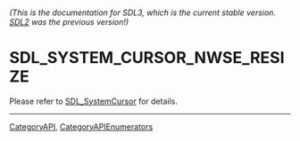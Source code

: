 ###### (This is the documentation for SDL3, which is the current stable version. [SDL2](https://wiki.libsdl.org/SDL2/) was the previous version!)
# SDL_SYSTEM_CURSOR_NWSE_RESIZE

Please refer to [SDL_SystemCursor](SDL_SystemCursor) for details.

----
[CategoryAPI](CategoryAPI), [CategoryAPIEnumerators](CategoryAPIEnumerators)


